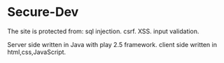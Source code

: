 # Secure-Dev

The site is protected from:
sql injection.
csrf.
XSS.
input validation.

Server side written in Java with play 2.5 framework. client side written in html,css,JavaScript.
